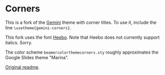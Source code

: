 # Corners

This is a fork of the [Gemini](https://github.com/anishathalye/gemini) theme with corner titles. To use it, include the line `\usetheme{gemini-corners}`.

This fork uses the font [Heebo](https://fonts.google.com/specimen/Heebo). Note that Heebo does not currently support italics. Sorry.

The color scheme `beamercolorthemecorners.sty` roughly approximates the Google Slides theme "Marina".

[Original readme](https://github.com/anishathalye/gemini/blob/master/README.md).
